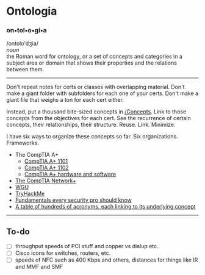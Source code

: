# Ontologia

### **on•tol•o•gi•a**
/ontolo'dʒia/<br>*noun*<br>the Roman word for ontology, or a set of concepts and categories in a subject area or domain that shows their properties and the relations between them.

--- 

Don't repeat notes for certs or classes with overlapping material. Don't make a giant folder with subfolders for each one of your certs. Don't make a giant file that weighs a ton for each cert either. 

Instead, put a thousand bite-sized concepts in [/Concepts](Concepts/). Link to those concepts from the objectives for each cert. See the recurrence of certain concepts, their relationships, their structure. Reuse. Link. Minimize. 

I have six ways to organize these concepts so far. Six organizations. Frameworks. 

- The CompTIA A+
	- [CompTIA A+ 1101](CompTIA%20A+%201101.md)
	- [CompTIA A+ 1102](CompTIA%20A+%201102.md)
	- [CompTIA A+ hardware and software](CompTIA%20A+%20hardware%20and%20software.md)
- [The CompTIA Network+](CompTIA%20Network+%20N10-008.md)
- [WGU](WGU.md)
- [TryHackMe](TryHackMe.md)
- [Fundamentals every security pro should know](Fundamentals.md)
- [A table of hundreds of acronyms, each linking to its underlying concept](Acronyms.md)

---

## To-do

- [ ] throughput speeds of PCI stuff and copper vs dialup etc.
- [ ] Cisco icons for switches, routers, etc. 
- [ ] speeds of NFC such as 400 Kbps and others, distances for things like IR and MMF and SMF